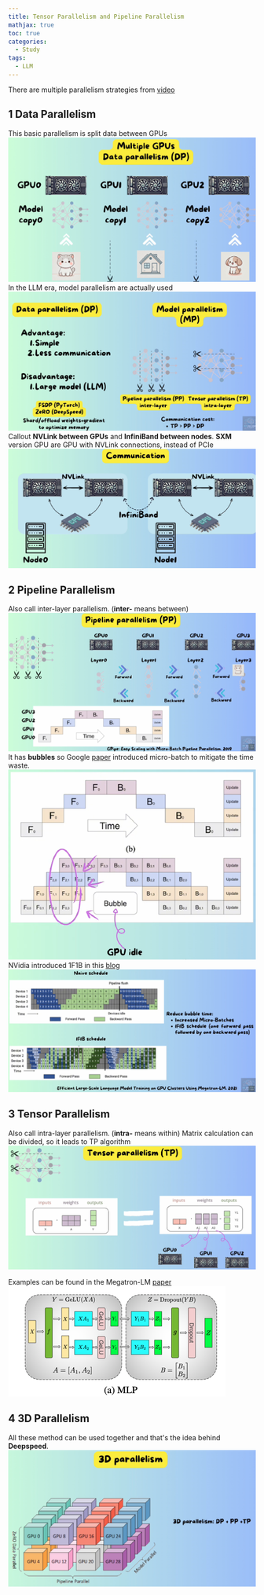 ```yaml
---
title: Tensor Parallelism and Pipeline Parallelism
mathjax: true
toc: true
categories:
  - Study
tags:
  - LLM
---
```


There are multiple parallelism strategies from [video](https://www.youtube.com/watch?v=hpiuWCcUDPo)

## 1 Data Parallelism
This basic parallelism is split data between GPUs
![Alt text](/assets/images/2025/25-02-08-TPandPP_files/data.png)
In the LLM era, model parallelism are actually used
![Alt text](/assets/images/2025/25-02-08-TPandPP_files/model.png)
Callout **NVLink between GPUs** and **InfiniBand between nodes**.
**SXM** version GPU are GPU with NVLink connections, instead of PCIe
![Alt text](/assets/images/2025/25-02-08-TPandPP_files/nvlink.png)

## 2 Pipeline Parallelism
Also call inter-layer parallelism. (**inter-** means between)
![Alt text](/assets/images/2025/25-02-08-TPandPP_files/pp.png)
It has **bubbles** so Google [paper](https://arxiv.org/pdf/1811.06965) introduced micro-batch to mitigate the time waste.
![Alt text](/assets/images/2025/25-02-08-TPandPP_files/bubble.png)
NVidia introduced 1F1B in this [blog](https://developer.nvidia.com/blog/scaling-language-model-training-to-a-trillion-parameters-using-megatron/)
![Alt text](/assets/images/2025/25-02-08-TPandPP_files/1f1b.png)

## 3 Tensor Parallelism
Also call intra-layer parallelism. (**intra-** means within)
Matrix calculation can be divided, so it leads to TP algorithm
![Alt text](/assets/images/2025/25-02-08-TPandPP_files/tp.png)

Examples can be found in the Megatron-LM [paper](https://arxiv.org/pdf/1909.08053)
![Alt text](/assets/images/2025/25-02-08-TPandPP_files/megatron.png)

## 4 3D Parallelism
All these method can be used together and that's the idea behind **Deepspeed**.
![Alt text](/assets/images/2025/25-02-08-TPandPP_files/3d.png)